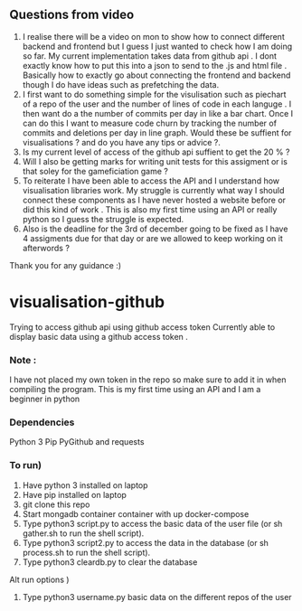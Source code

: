 
## Questions from video
1. I realise there will be a video on mon to show how to connect different backend and frontend but I guess I just wanted to check how I am doing so far. My current implementation takes data from github api . I dont exactly know how to put this into a json to send to the .js and html file . Basically how to exactly go about connecting the frontend and backend though I do have ideas such as prefetching the data.
2.  I first want to do something simple for the visulisation such as piechart of a repo of the user and the number of lines of code  in each languge . I then want  do a the number of commits per day in like a bar chart. Once I can do this I want to measure code churn by tracking the number of commits and deletions per day in line graph. Would these be suffient for visualisations ? and do you have any tips or advice ?.
3. Is my current level of access of the github api suffient to get the 20 % ?
4. Will I also be getting marks for writing unit tests for this assigment or is that soley for the gameficiation game ? 
5.  To reiterate I have been able to access the API and I understand how visualisation libraries work. My struggle is currently what way I should connect these components as I have never hosted a website before or did this kind of work . This is also my first time using an API or really python so I guess the struggle is expected.
6.  Also is the deadline for the 3rd of december going to be fixed as I have 4 assigments due for that day or are we allowed to keep working on it afterwords ?

Thank you for any guidance :) 

# visualisation-github
Trying to access github api using github access token 
Currently able to display basic data using a github access token . 



### Note :
 I have not placed my own token in the repo so make sure to add it in when compiling the program.
 This is my first time using an API and I am a beginner in python

### Dependencies
Python 3
Pip
PyGithub and requests

### To run)
1. Have python 3 installed on laptop
2. Have pip installed on laptop
3. git clone this repo
4. Start mongadb container container with up docker-compose
5.  Type python3 script.py to access the basic data of the user file (or sh gather.sh to run the shell script).
6.  Type python3 script2.py to access the data in the database (or sh process.sh to run the shell script).
7.  Type python3 cleardb.py to clear the database 

Alt run options )
1. Type python3 username.py basic data on the different repos of the user
